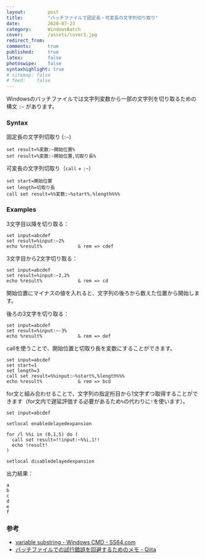 ```yaml
---
layout:        post
title:         "バッチファイルで固定長・可変長の文字列切り取り"
date:          2020-07-23
category:      WindowsBatch
cover:         /assets/cover1.jpg
redirect_from:
comments:      true
published:     true
latex:         false
photoswipe:    false
syntaxhighlight: true
# sitemap: false
# feed:    false
---
```


Windowsのバッチファイルでは文字列変数から一部の文字列を切り取るための構文 `:~` があります。

### Syntax

固定長の文字列切取り (`:~`)

```batch
set result=%変数:~開始位置%
set result=%変数:~開始位置,切取り長%
```

可変長の文字列切取り（`call` + `:~`）

```batch
set start=開始位置
set length=切取り長
call set result=%%変数:~%start%,%length%%%
```

### Examples

3文字目以降を切り取る：

```batch
set input=abcdef
set result=%input:~2%
echo %result%             & rem => cdef
```

3文字目から2文字切り取る：

```batch
set input=abcdef
set result=%input:~2,2%
echo %result%             & rem => cd
```

開始位置にマイナスの値を入れると、文字列の後ろから数えた位置から開始します。

後ろの3文字を切り取る：

```batch
set input=abcdef
set result=%input:~-3%
echo %result%             & rem => def
```

callを使うことで、開始位置と切取り長を変数にすることができます。

```batch
set input=abcdef
set start=1
set length=3
call set result=%%input:~%start%,%length%%%
echo %result%             & rem => bcd
```

for文と組み合わせることで、文字列の指定桁目から1文字ずつ取得することができます（for文内で遅延評価する必要があるため`%`の代わりに`!`を使います）。

```batch
set input=abcdef

setlocal enabledelayedexpansion

for /l %%i in (0,1,5) do (
  call set result=!!input:~%%i,1!!
  echo !result!
)

setlocal disabledelayedexpansion
```

出力結果：

```output
a
b
c
d
e
f
```

### 参考

- [variable substring - Windows CMD - SS64.com](https://ss64.com/nt/syntax-substring.html)
- [バッチファイルでの試行錯誤を回避するためのメモ - Qiita](https://qiita.com/yz2cm/items/8058d503a1b84688af09#%E6%96%87%E5%AD%97%E5%88%97%E3%81%AE%E5%88%87%E5%87%BA%E3%81%97)
